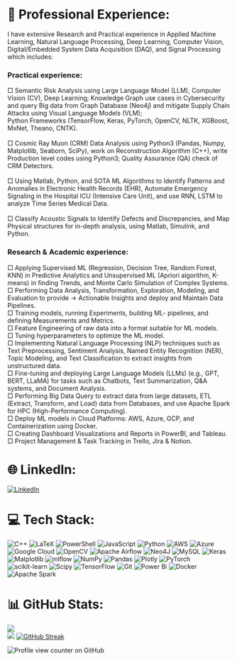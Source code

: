 # 💫 Professional Experience: 
I have extensive Research and Practical experience in Applied Machine Learning, Natural Language Processing, Deep Learning, Computer Vision, Digital/Embedded System Data Acquisition (DAQ), and Signal Processing which includes:
### Practical experience:   
□ Semantic Risk Analysis using Large Language Model (LLM), Computer Vision (CV), Deep Learning; Knowledge Graph use cases in Cybersecurity and query Big data from Graph Database (Neo4j) and mitigate Supply Chain Attacks using Visual Language Models (VLM);<br>Python Frameworks (TensorFlow, Keras, PyTorch, OpenCV, NLTK, XGBoost, MxNet, Theano, CNTK).<br><br>□ Cosmic Ray Muon (CRM) Data Analysis using Python3 (Pandas, Numpy, Matplotlib, Seaborn, SciPy), work on Reconstruction Algorithm (C++), write Production level codes using Python3; Quality Assurance (QA) check of CRM Detectors.<br><br>□ Using Matlab, Python, and SOTA ML Algorithms to Identify Patterns and Anomalies in Electronic Health Records (EHR), Automate Emergency Signaling in the Hospital ICU (Intensive Care Unit), and use RNN, LSTM to analyze Time Series Medical Data.<br><br>□ Classify Acoustic Signals to Identify Defects and Discrepancies, and Map Physical structures for in-depth analysis, using Matlab, Simulink, and Python. 
### Research & Academic experience:
□ Applying Supervised ML (Regression, Decision Tree, Random Forest, KNN) in Predictive Analytics and Unsupervised ML (Apriori algorithm, K-means) in finding Trends, and Monte Carlo Simulation of Complex Systems.<br>□ Performing Data Analysis, Transformation, Exploration, Modeling, and Evaluation to provide -> Actionable Insights and deploy and Maintain Data Pipelines.<br>□ Training models, running Experiments, building ML- pipelines, and defining Measurements and Metrics.<br>□ Feature Engineering of raw data into a format suitable for ML models.<br>□ Tuning hyperparameters to optimize the ML model.<br>□ Implementing Natural Language Processing (NLP) techniques such as Text Preprocessing, Sentiment Analysis, Named Entity Recognition (NER), Topic Modeling, and Text Classification to extract insights from unstructured data.<br>□ Fine-tuning and deploying Large Language Models (LLMs) (e.g., GPT, BERT, LLaMA) for tasks such as Chatbots, Text Summarization, Q&A systems, and Document Analysis.<br> □ Performing Big Data Query to extract data from large datasets, ETL (Extract, Transform, and Load) data from Databases, and use Apache Spark for HPC (High-Performance Computing).<br>□ Deploy ML models in Cloud Platforms: AWS, Azure, GCP, and Containerization using Docker.<br>□ Creating Dashboard Visualizations and Reports in PowerBI, and Tableau.<br>□ Project Management & Task Tracking in Trello, Jira & Notion.<br>

# 🌐 LinkedIn:
[![LinkedIn](https://img.shields.io/badge/LinkedIn-%230077B5.svg?logo=linkedin&logoColor=white)](https://www.linkedin.com/in/saifur-rahman-9059b2b3/) 

# 💻 Tech Stack:
![C++](https://img.shields.io/badge/c++-%2300599C.svg?style=flat-square&logo=c%2B%2B&logoColor=white) ![LaTeX](https://img.shields.io/badge/latex-%23008080.svg?style=flat-square&logo=latex&logoColor=white) ![PowerShell](https://img.shields.io/badge/PowerShell-%235391FE.svg?style=flat-square&logo=powershell&logoColor=white) ![JavaScript](https://img.shields.io/badge/javascript-%23323330.svg?style=flat-square&logo=javascript&logoColor=%23F7DF1E) ![Python](https://img.shields.io/badge/python-3670A0?style=flat-square&logo=python&logoColor=ffdd54) ![AWS](https://img.shields.io/badge/AWS-%23FF9900.svg?style=flat-square&logo=amazon-aws&logoColor=white) ![Azure](https://img.shields.io/badge/azure-%230072C6.svg?style=flat-square&logo=microsoftazure&logoColor=white) ![Google Cloud](https://img.shields.io/badge/GoogleCloud-%234285F4.svg?style=flat-square&logo=google-cloud&logoColor=white) ![OpenCV](https://img.shields.io/badge/opencv-%23white.svg?style=flat-square&logo=opencv&logoColor=white) ![Apache Airflow](https://img.shields.io/badge/Apache%20Airflow-017CEE?style=flat-square&logo=Apache%20Airflow&logoColor=white) ![Neo4J](https://img.shields.io/badge/Neo4j-008CC1?style=flat-square&logo=neo4j&logoColor=white) ![MySQL](https://img.shields.io/badge/mysql-4479A1.svg?style=flat-square&logo=mysql&logoColor=white) ![Keras](https://img.shields.io/badge/Keras-%23D00000.svg?style=flat-square&logo=Keras&logoColor=white) ![Matplotlib](https://img.shields.io/badge/Matplotlib-%23ffffff.svg?style=flat-square&logo=Matplotlib&logoColor=black) ![mlflow](https://img.shields.io/badge/mlflow-%23d9ead3.svg?style=flat-square&logo=numpy&logoColor=blue) ![NumPy](https://img.shields.io/badge/numpy-%23013243.svg?style=flat-square&logo=numpy&logoColor=white) ![Pandas](https://img.shields.io/badge/pandas-%23150458.svg?style=flat-square&logo=pandas&logoColor=white) ![Plotly](https://img.shields.io/badge/Plotly-%233F4F75.svg?style=flat-square&logo=plotly&logoColor=white) ![PyTorch](https://img.shields.io/badge/PyTorch-%23EE4C2C.svg?style=flat-square&logo=PyTorch&logoColor=white) ![scikit-learn](https://img.shields.io/badge/scikit--learn-%23F7931E.svg?style=flat-square&logo=scikit-learn&logoColor=white) ![Scipy](https://img.shields.io/badge/SciPy-%230C55A5.svg?style=flat-square&logo=scipy&logoColor=%white) ![TensorFlow](https://img.shields.io/badge/TensorFlow-%23FF6F00.svg?style=flat-square&logo=TensorFlow&logoColor=white) ![Git](https://img.shields.io/badge/git-%23F05033.svg?style=flat-square&logo=git&logoColor=white) ![Power Bi](https://img.shields.io/badge/power_bi-F2C811?style=flat-square&logo=powerbi&logoColor=black) ![Docker](https://img.shields.io/badge/docker-%230db7ed.svg?style=flat-square&logo=docker&logoColor=white) ![Apache Spark](https://img.shields.io/badge/Apache%20Spark-FDEE21?style=flat-square&logo=apachespark&logoColor=black)
# 📊 GitHub Stats:

![](https://github-readme-streak-stats.herokuapp.com/?user=SaifurRR&theme=holi&hide_border=false)<br/>
![](https://github-readme-stats.vercel.app/api/top-langs/?username=SaifurRR&theme=holi&hide_border=false&include_all_commits=true&count_private=true&layout=compact)
[![GitHub Streak](https://streak-stats.demolab.com/?user=DenverCoder1&theme=dark)](https://github.com/SaifurRR)


<!-- Proudly created with GPRM ( https://gprm.itsvg.in ) -->


![Profile view counter on GitHub](https://komarev.com/ghpvc/?username=SaifurRR)
